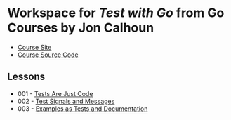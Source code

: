 # Workspace for *Test with Go* from Go Courses by Jon Calhoun

- [Course Site](https://testwithgo.com/)
- [Course Source Code](https://github.com/joncalhoun/twg)

## Lessons

- 001 - [Tests Are Just Code](./001-tests_are_just_go_code)
- 002 - [Test Signals and Messages](./002-test_signals_and_messages)
- 003 - [Examples as Tests and Documentation](./003-examples_as_tests_and_documentation)
